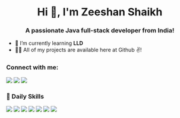 <h1 align="center">Hi 👋, I'm Zeeshan Shaikh</h1>
<h3 align="center">A passionate Java full-stack developer from India!</h3>

- 🌱 I’m currently learning **LLD**
- 👨‍💻 All of my projects are available here at Github ✌!

<p align="left">
<h3 align="left">Connect with me:</h3>

<a href="https://www.linkedin.com/in/zeeshanshaikh001/" target="blank"><img src="https://img.shields.io/badge/LinkedIn-0077B5?style=for-the-badge&logo=linkedin&logoColor=white" /></a>
<a href="https://discord.gg/VZT4nRqCcx" target="blank"><img src="https://img.shields.io/badge/Discord-7289DA?style=for-the-badge&logo=discord&logoColor=white" /></a>
<a href="https://stackoverflow.com/users/8742455/zeeshan-shaikh" target="blank"><img src="https://aleen42.github.io/badges/src/stackoverflow.svg" /></a>
</p>

<h3 align="left">🚀 Daily Skills</h3>

<img src="https://img.shields.io/badge/Java-ED8B00?style=for-the-badge&logo=java&logoColor=white"/> <img src="https://img.shields.io/badge/Spring-6DB33F?style=for-the-badge&logo=spring&logoColor=white"/> <img src="	https://img.shields.io/badge/MySQL-00000F?style=for-the-badge&logo=mysql&logoColor=white "/> <img src="https://img.shields.io/badge/HTML5-E34F26?style=for-the-badge&logo=html5&logoColor=white" /> <img src="https://img.shields.io/badge/CSS-239120?style=for-the-badge&logo=css3&logoColor=white" /> <img src="https://img.shields.io/badge/JavaScript-F7DF1E?style=for-the-badge&logo=javascript&logoColor=black" /> <img src="https://img.shields.io/badge/React-20232A?style=for-the-badge&logo=react&logoColor=61DAFB" />

